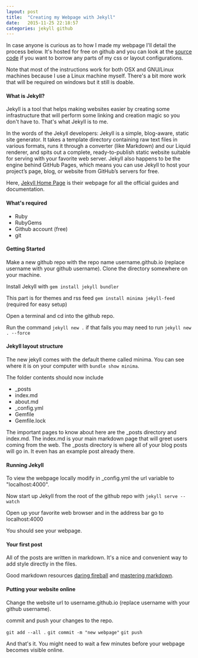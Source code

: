 ```yaml
---
layout: post
title:  "Creating my Webpage with Jekyll"
date:   2015-11-25 22:18:57
categories: jekyll github
---
```


In case anyone is curious as to how I made my webpage I'll detail the process below.  It's hosted for free on github and you can look at the [source code](https://github.com/xksteven/xksteven.github.io) if you want to borrow any parts of my css or layout configurations.

Note that most of the instructions work for both OSX and GNU/Linux machines because I use a Linux machine myself.  There's a bit more work that will be required on windows but it still is doable.

#### What is Jekyll?

Jekyll is a tool that helps making websites easier by creating some infrastructure that will perform some linking and creation magic so you don't have to.  That's what Jekyll is to me.

In the words of the Jekyll developers:
Jekyll is a simple, blog-aware, static site generator. It takes a template directory containing raw text files in various formats, runs it through a converter (like Markdown) and our Liquid renderer, and spits out a complete, ready-to-publish static website suitable for serving with your favorite web server. Jekyll also happens to be the engine behind GitHub Pages, which means you can use Jekyll to host your project’s page, blog, or website from GitHub’s servers for free.

Here, [Jekyll Home Page](https://jekyllrb.com/docs/home/) is their webpage for all the official guides and documentation.

#### What's required

* Ruby
* RubyGems
* Github account (free)
* git

#### Getting Started

Make a new github repo with the repo name username.github.io (replace username with your github username).  Clone the directory somewhere on your machine.  

Install Jekyll with `gem install jekyll bundler`

This part is for themes and rss feed `gem install minima jekyll-feed` (required for easy setup)

Open a terminal and cd into the github repo.

Run the command `jekyll new .` if that fails you may need to run `jekyll new . --force`

#### Jekyll layout structure

The new jekyll comes with the default theme called minima.  You can see where it is on your computer with `bundle show minima`.

The folder contents should now include

* \_posts
* index.md
* about.md
* \_config.yml
* Gemfile
* Gemfile.lock

The important pages to know about here are the \_posts directory and index.md.  The index.md is your main markdown page that will greet users coming from the web.  The \_posts directory is where all of your blog posts will go in.  It even has an example post already there.

#### Running Jekyll

To view the webpage locally modify in \_config.yml the url variable to "localhost:4000".

Now start up Jekyll from the root of the github repo with `jekyll serve --watch`

Open up your favorite web browser and in the address bar go to localhost:4000

You should see your webpage.

#### Your first post

All of the posts are written in markdown.  It's a nice and convenient way to add style directly in the files.

Good markdown resources [daring fireball](https://daringfireball.net/projects/markdown/syntax) and [mastering markdown](https://guides.github.com/features/mastering-markdown/).

#### Putting your website online

Change the website url to username.github.io (replace username with your github username).

commit and push your changes to the repo.

`git add --all .`
`git commit -m "new webpage"`
`git push`

And that's it.  You might need to wait a few minutes before your webpage becomes visible online.
